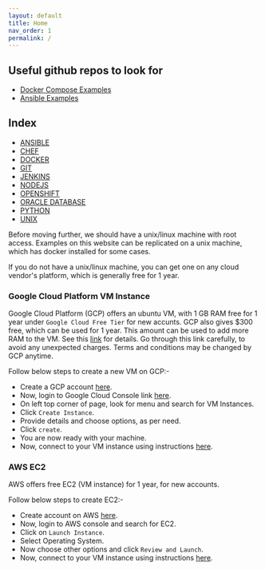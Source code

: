 ```yaml
---
layout: default
title: Home
nav_order: 1
permalink: /
---
```


## Useful github repos to look for

- [Docker Compose Examples](https://github.com/kathuriaas/docker-compose-examples)
- [Ansible Examples](https://github.com/kathuriaas/ansible-examples)

## Index

- [ANSIBLE](ansible)
- [CHEF](chef)
- [DOCKER](docker)
- [GIT](git)
- [JENKINS](jenkins)
- [NODEJS](nodejs)
- [OPENSHIFT](openshift)
- [ORACLE DATABASE](oracle-database)
- [PYTHON](python)
- [UNIX](unix-shell)

Before moving further, we should have a unix/linux machine with root access. Examples on this website can be replicated on a unix machine, which has docker installed for some cases.

If you do not have a unix/linux machine, you can get one on any cloud vendor's platform, which is generally free for 1 year.

### Google Cloud Platform VM Instance

Google Cloud Platform (GCP) offers an ubuntu VM, with 1 GB RAM free for 1 year under `Google Cloud Free Tier` for new accunts. GCP also gives $300 free, which can be used for 1 year. This amount can be used to add more RAM to the VM. See this [link](https://cloud.google.com/free/docs/gcp-free-tier) for details. Go through this link carefully, to avoid any unexpected charges. Terms and conditions may be changed by GCP anytime.

Follow below steps to create a new VM on GCP:-

- Create a GCP account [here](https://accounts.google.com/signin).
- Now, login to Google Cloud Console link [here](https://console.cloud.google.com/).
- On left top corner of page, look for menu and search for VM Instances.
- Click `Create Instance`.
- Provide details and choose options, as per need.
- Click `create`.
- You are now ready with your machine.
- Now, connect to your VM instance using instructions [here](https://cloud.google.com/compute/docs/instances/connecting-to-instance).

### AWS EC2

AWS offers free EC2 (VM instance) for 1 year, for new accounts.

Follow below steps to create EC2:-

- Create account on AWS [here](https://aws.amazon.com/console/).
- Now, login to AWS console and search for EC2.
- Click on `Launch Instance`.
- Select Operating System.
- Now choose other options and click `Review and Launch`.
- Now, connect to your VM instance using instructions [here](https://docs.aws.amazon.com/AWSEC2/latest/UserGuide/Connect-using-EC2-Instance-Connect.html).
